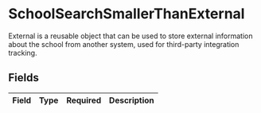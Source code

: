 # SchoolSearchSmallerThanExternal

External is a reusable object that can be used to store external information about the school from another system, used for third-party integration tracking.


## Fields

| Field       | Type        | Required    | Description |
| ----------- | ----------- | ----------- | ----------- |